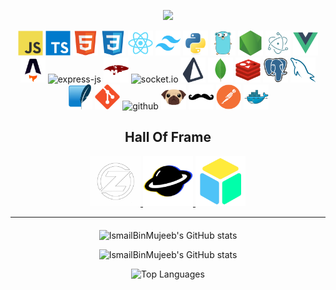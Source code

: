 <p align="center">
<a href="https://discord.com/users/1323546414961135638">
		<img
			src="https://lanyard.cnrad.dev/api/1323546414961135638?theme=dark&hideDecoration=true&showDisplayName=true&hideActivity=true"
		/>
	</a>
</p>
<p align="center">
    <img src="https://raw.githubusercontent.com/devicons/devicon/master/icons/javascript/javascript-original.svg" alt="javascript" width="40" height="40"/>
    <img src="https://raw.githubusercontent.com/devicons/devicon/master/icons/typescript/typescript-original.svg" alt="typescript" width="40" height="40"/>
    <img src="https://raw.githubusercontent.com/devicons/devicon/master/icons/html5/html5-original.svg" alt="html5" width="40" height="40"/>
    <img src="https://raw.githubusercontent.com/devicons/devicon/master/icons/css3/css3-original.svg" alt="css3" width="40" height="40"/>
    <img src="https://raw.githubusercontent.com/devicons/devicon/master/icons/react/react-original.svg" alt="react" width="40" height="40"/>
    <img src="https://raw.githubusercontent.com/devicons/devicon/master/icons/tailwindcss/tailwindcss-original.svg" alt="tailwindcss" width="40" height="40"/>
    <img src="https://raw.githubusercontent.com/devicons/devicon/master/icons/python/python-original.svg" alt="python" width="40" height="40"/>
    <img src="https://raw.githubusercontent.com/devicons/devicon/master/icons/go/go-original.svg" alt="go" width="40" height="40"/>
    <img src="https://raw.githubusercontent.com/devicons/devicon/master/icons/nodejs/nodejs-original.svg" alt="nodejs" width="40" height="40"/>
    <img src="https://raw.githubusercontent.com/devicons/devicon/master/icons/electron/electron-original.svg" alt="electron" width="40" height="40"/>
    <img src="https://raw.githubusercontent.com/devicons/devicon/master/icons/vuejs/vuejs-original.svg" alt="vuejs" width="40" height="40"/>
    <img src="https://raw.githubusercontent.com/devicons/devicon/master/icons/astro/astro-original.svg" alt="astro" width="40" height="40"/>
    <img src="https://img.shields.io/badge/-%23404d59.svg?logo=express&logoColor=%2361DAFB" alt="express-js" width="40" height="40"/>
    <img src="https://raw.githubusercontent.com/devicons/devicon/master/icons/mongoose/mongoose-original.svg" alt="mongoose" width="40" height="40"/>
    <img src="https://img.shields.io/badge/-000?logo=socket.io&logoColor=white" alt="socket.io" width="40" height="40"/>
    <img src="https://raw.githubusercontent.com/devicons/devicon/master/icons/prisma/prisma-original.svg" alt="prisma" width="40" height="40"/>
    <img src="https://raw.githubusercontent.com/devicons/devicon/master/icons/mongodb/mongodb-original.svg" alt="mongodb" width="40" height="40"/>
    <img src="https://raw.githubusercontent.com/devicons/devicon/master/icons/redis/redis-original.svg" alt="redis" width="40" height="40"/>
    <img src="https://raw.githubusercontent.com/devicons/devicon/master/icons/postgresql/postgresql-original.svg" alt="postgresql" width="40" height="40"/>
    <img src="https://raw.githubusercontent.com/devicons/devicon/master/icons/mysql/mysql-original.svg" alt="mysql" width="40" height="40"/>
    <img src="https://raw.githubusercontent.com/devicons/devicon/master/icons/sqlite/sqlite-original.svg" alt="sqlite" width="40" height="40"/>
    <img src="https://raw.githubusercontent.com/devicons/devicon/master/icons/git/git-original.svg" alt="git" width="40" height="40"/>
    <img src="https://img.shields.io/badge/-%23121011.svg?logo=gitHub&logoColor=white" alt="github" width="40" height="40"/>
    <img src="https://raw.githubusercontent.com/devicons/devicon/master/icons/pug/pug-original.svg" alt="pug" width="40" height="40"/>
    <img src="https://raw.githubusercontent.com/devicons/devicon/master/icons/handlebars/handlebars-original.svg" alt="handlebars" width="40" height="40"/>
    <img src="https://raw.githubusercontent.com/devicons/devicon/master/icons/postman/postman-original.svg" alt="postman" width="40" height="40"/>
    <img src="https://raw.githubusercontent.com/devicons/devicon/master/icons/docker/docker-original.svg" alt="docker" width="40" height="40"/>
</p>

<!-- <hr style="margin-bottom: 20px"/> -->

<h2 align="center">Hall Of Frame</h2>
<p align="center">
    <a href="https://github.com/IsmailBinMujeeb/zare">
        <img src="https://raw.githubusercontent.com/ismailbinmujeeb/assets/main/zare.png" alt="zare" width=80" height=80"/>
    </a>
    <a href="https://github.com/io-browser/io">
        <img src="https://raw.githubusercontent.com/ismailbinmujeeb/assets/main/io.png" alt="io" width=80" height=80"/>
    </a>
    <a href="https://github.com/IsmailBinMujeeb/Quar-Studio">
        <img src="https://raw.githubusercontent.com/ismailbinmujeeb/assets/main/quar.png" alt="quar" width=80" height=80"/>
    </a>
</p>

<hr style="margin-bottom: 20px"/>

<p align="center">
    <img src="https://github-readme-stats.vercel.app/api?username=IsmailBinMujeeb&show_icons=true&theme=dark" alt="IsmailBinMujeeb's GitHub stats" />
</p>

<p align="center">
    <img src="https://github-readme-streak-stats.herokuapp.com/?user=IsmailBinMujeeb&theme=dark" alt="IsmailBinMujeeb's GitHub stats" />
</p>
<p align="center">
    <img src="https://github-readme-stats.vercel.app/api/top-langs/?username=ismailbinmujeeb&langs_count=10&theme=dark&&locale=en&custom_title=Top%20%Languages" alt="Top Languages" />
</p>
